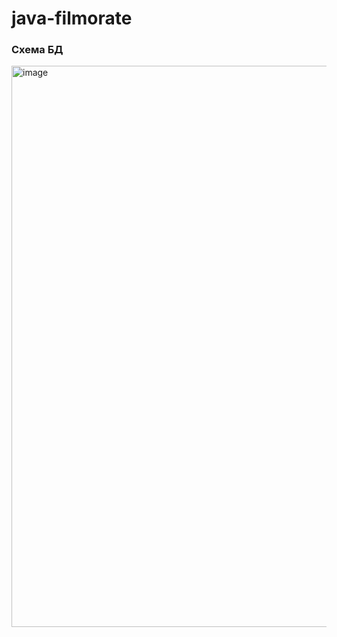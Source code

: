 # java-filmorate
### Схема БД

<img width="898" alt="image" src="https://github.com/corlissp/java-filmorate/assets/119339633/0d9c5934-1846-46e0-a3d9-abd3cfb69963">

